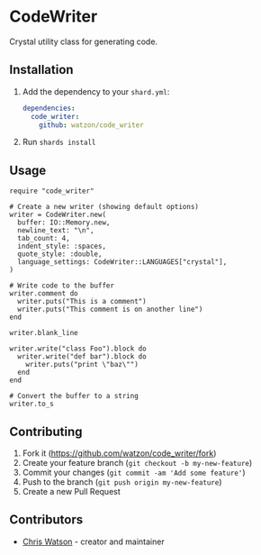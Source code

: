 # CodeWriter

Crystal utility class for generating code.

## Installation

1. Add the dependency to your `shard.yml`:

   ```yaml
   dependencies:
     code_writer:
       github: watzon/code_writer
   ```

2. Run `shards install`

## Usage

```crystal
require "code_writer"

# Create a new writer (showing default options)
writer = CodeWriter.new(
  buffer: IO::Memory.new,
  newline_text: "\n",
  tab_count: 4,
  indent_style: :spaces,
  quote_style: :double,
  language_settings: CodeWriter::LANGUAGES["crystal"],
)

# Write code to the buffer
writer.comment do
  writer.puts("This is a comment")
  writer.puts("This comment is on another line")
end

writer.blank_line

writer.write("class Foo").block do
  writer.write("def bar").block do
    writer.puts("print \"baz\"")
  end
end

# Convert the buffer to a string
writer.to_s
```

## Contributing

1. Fork it (<https://github.com/watzon/code_writer/fork>)
2. Create your feature branch (`git checkout -b my-new-feature`)
3. Commit your changes (`git commit -am 'Add some feature'`)
4. Push to the branch (`git push origin my-new-feature`)
5. Create a new Pull Request

## Contributors

- [Chris Watson](https://github.com/watzon) - creator and maintainer
